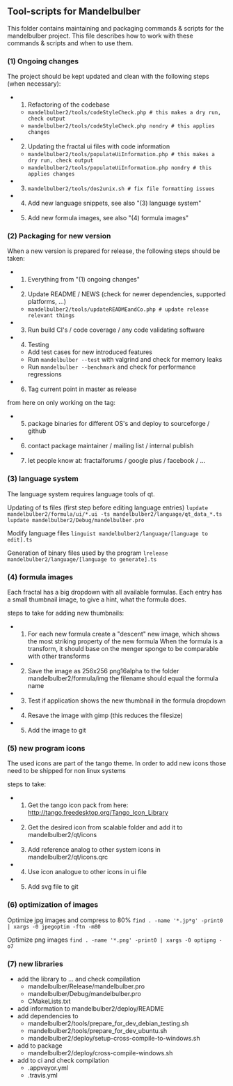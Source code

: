 ## Tool-scripts for Mandelbulber
This folder contains maintaining and packaging commands & scripts for the mandelbulber project.
This file describes how to work with these commands & scripts and when to use them.

### (1) Ongoing changes
The project should be kept updated and clean with the following steps (when necessary):
- 1. Refactoring of the codebase
  - `mandelbulber2/tools/codeStyleCheck.php # this makes a dry run, check output`
  - `mandelbulber2/tools/codeStyleCheck.php nondry # this applies changes`
- 2. Updating the fractal ui files with code information
  - `mandelbulber2/tools/populateUiInformation.php # this makes a dry run, check output`
  - `mandelbulber2/tools/populateUiInformation.php nondry # this applies changes`
- 3. `mandelbulber2/tools/dos2unix.sh # fix file formatting issues`
- 4. Add new language snippets, see also "(3) language system"
- 5. Add new formula images, see also "(4) formula images"

### (2) Packaging for new version
When a new version is prepared for release, the following steps should be taken:
- 1. Everything from "(1) ongoing changes"
- 2. Update README / NEWS (check for newer dependencies, supported platforms, ...)
  - `mandelbulber2/tools/updateREADMEandCo.php # update release relevant things`
- 3. Run build CI's / code coverage / any code validating software
- 4. Testing
  - Add test cases for new introduced features
  - Run `mandelbulber --test` with valgrind and check for memory leaks
  - Run `mandelbulber --benchmark` and check for performance regressions 
- 6. Tag current point in master as release

from here on only working on the tag:
- 5. package binaries for different OS's and deploy to sourceforge / github
- 6. contact package maintainer / mailing list / internal publish
- 7. let people know at: fractalforums / google plus / facebook / ...

### (3) language system
The language system requires language tools of qt.

Updating of ts files (first step before editing language entries)
`lupdate mandelbulber2/formula/ui/*.ui -ts mandelbulber2/language/qt_data_*.ts`
`lupdate mandelbulber2/Debug/mandelbulber.pro`

Modify language files
`linguist mandelbulber2/language/[language to edit].ts`

Generation of binary files used by the program
`lrelease mandelbulber2/language/[language to generate].ts`

### (4) formula images
Each fractal has a big dropdown with all available formulas.
Each entry has a small thumbnail image, to give a hint, what the formula does.

steps to take for adding new thumbnails:
- 1. For each new formula create a "descent" new image, which shows the most striking property of the new formula
  When the formula is a transform, it should base on the menger sponge to be comparable with other transforms
- 2. Save the image as 256x256 png16alpha to the folder mandelbulber2/formula/img
  the filename should equal the formula name
- 3. Test if application shows the new thumbnail in the formula dropdown
- 4. Resave the image with gimp (this reduces the filesize)
- 5. Add the image to git

### (5) new program icons
The used icons are part of the tango theme.
In order to add new icons those need to be shipped for non linux systems

steps to take:
- 1. Get the tango icon pack from here: http://tango.freedesktop.org/Tango_Icon_Library
- 2. Get the desired icon from scalable folder and add it to mandelbulber2/qt/icons
- 3. Add reference analog to other system icons in mandelbulber2/qt/icons.qrc
- 4. Use icon analogue to other icons in ui file
- 5. Add svg file to git

### (6) optimization of images ###
Optimize jpg images and compress to 80%
`find . -name '*.jp*g' -print0 | xargs -0 jpegoptim -ftn -m80`

Optimize png images
`find . -name '*.png' -print0 | xargs -0 optipng -o7`

### (7) new libraries ###
- add the library to ... and check compilation
  - mandelbulber/Release/mandelbulber.pro 
  - mandelbulber/Debug/mandelbulber.pro
  - CMakeLists.txt
- add information to mandelbulber2/deploy/README
- add dependencies to
  - mandelbulber2/tools/prepare_for_dev_debian_testing.sh
  - mandelbulber2/tools/prepare_for_dev_ubuntu.sh
  - mandelbulber2/deploy/setup-cross-compile-to-windows.sh
- add to package
  - mandelbulber2/deploy/cross-compile-windows.sh
- add to ci and check compilation
  - .appveyor.yml
  - .travis.yml
